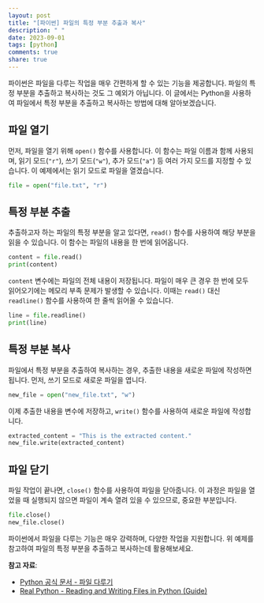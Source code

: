 ```yaml
---
layout: post
title: "[파이썬] 파일의 특정 부분 추출과 복사"
description: " "
date: 2023-09-01
tags: [python]
comments: true
share: true
---
```


파이썬은 파일을 다루는 작업을 매우 간편하게 할 수 있는 기능을 제공합니다. 파일의 특정 부분을 추출하고 복사하는 것도 그 예외가 아닙니다. 이 글에서는 Python을 사용하여 파일에서 특정 부분을 추출하고 복사하는 방법에 대해 알아보겠습니다.

## 파일 열기

먼저, 파일을 열기 위해 `open()` 함수를 사용합니다. 이 함수는 파일 이름과 함께 사용되며, 읽기 모드(`"r"`), 쓰기 모드(`"w"`), 추가 모드(`"a"`) 등 여러 가지 모드를 지정할 수 있습니다. 이 예제에서는 읽기 모드로 파일을 열겠습니다.

```python
file = open("file.txt", "r")
```

## 특정 부분 추출

추출하고자 하는 파일의 특정 부분을 알고 있다면, `read()` 함수를 사용하여 해당 부분을 읽을 수 있습니다. 이 함수는 파일의 내용을 한 번에 읽어옵니다.

```python
content = file.read()
print(content)
```

`content` 변수에는 파일의 전체 내용이 저장됩니다. 파일이 매우 큰 경우 한 번에 모두 읽어오기에는 메모리 부족 문제가 발생할 수 있습니다. 이때는 `read()` 대신 `readline()` 함수를 사용하여 한 줄씩 읽어올 수 있습니다.

```python
line = file.readline()
print(line)
```

## 특정 부분 복사

파일에서 특정 부분을 추출하여 복사하는 경우, 추출한 내용을 새로운 파일에 작성하면 됩니다. 먼저, 쓰기 모드로 새로운 파일을 엽니다.

```python
new_file = open("new_file.txt", "w")
```

이제 추출한 내용을 변수에 저장하고, `write()` 함수를 사용하여 새로운 파일에 작성합니다.

```python
extracted_content = "This is the extracted content."
new_file.write(extracted_content)
```

## 파일 닫기

파일 작업이 끝나면, `close()` 함수를 사용하여 파일을 닫아줍니다. 이 과정은 파일을 열었을 때 실행되지 않으면 파일이 계속 열려 있을 수 있으므로, 중요한 부분입니다.

```python
file.close()
new_file.close()
```

파이썬에서 파일을 다루는 기능은 매우 강력하며, 다양한 작업을 지원합니다. 위 예제를 참고하여 파일의 특정 부분을 추출하고 복사하는데 활용해보세요.

**참고 자료**:
- [Python 공식 문서 - 파일 다루기](https://docs.python.org/3/tutorial/inputoutput.html#reading-and-writing-files)
- [Real Python - Reading and Writing Files in Python (Guide)](https://realpython.com/read-write-files-python/)